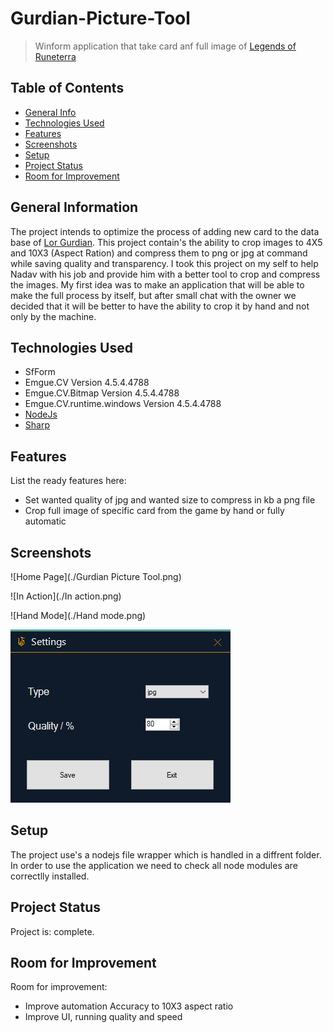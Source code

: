 # Gurdian-Picture-Tool
> Winform application that take card anf full image of  [Legends of Runeterra](https://playruneterra.com/en-us/) 
## Table of Contents
* [General Info](#general-information)
* [Technologies Used](#technologies-used)
* [Features](#features)
* [Screenshots](#screenshots)
* [Setup](#setup)
* [Project Status](#project-status)
* [Room for Improvement](#room-for-improvement)


## General Information
The project intends to optimize the process of adding new card to the data base of [Lor Gurdian](https://lorguardian.com/app/card-library). 
This project contain's the ability to crop images to 4X5 and 10X3 (Aspect Ration)
and compress them to png or jpg at command while saving quality and transparency.
I took this project on my self to help Nadav with his job and provide him with a better tool to crop and compress the images.
My first idea was to make an application that will be able to make the full process by itself, but after small chat with the owner
we decided that it will be better to have the ability to crop it by hand and not only by the machine.


## Technologies Used
- SfForm
- Emgue.CV Version 4.5.4.4788
- Emgue.CV.Bitmap Version 4.5.4.4788
- Emgue.CV.runtime.windows Version 4.5.4.4788
- [NodeJs](https://nodejs.org/en/)
- [Sharp](https://www.npmjs.com/package/sharp)

## Features
List the ready features here:
- Set wanted quality of jpg and wanted size to compress in kb a png file
- Crop full image of specific card from the game by hand or fully automatic


## Screenshots
![Home Page](./Gurdian Picture Tool.png)

![In Action](./In action.png)

![Hand Mode](./Hand mode.png)

![Settings](./settings.png)


## Setup
The project use's a nodejs file wrapper which is handled in a diffrent folder.
In order to use the application we need to check all node modules are correctlly installed.


## Project Status
Project is: complete.


## Room for Improvement

Room for improvement:
- Improve automation Accuracy to 10X3 aspect ratio
- Improve UI, running quality and speed 

